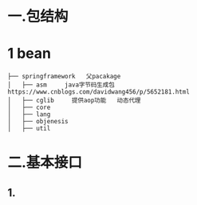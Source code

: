 # 一.包结构

# 1 bean

```
├── springframework   父pacakage
│   ├── asm     java字节码生成包  https://www.cnblogs.com/davidwang456/p/5652181.html  
│   ├── cglib     提供aop功能   动态代理
│   ├── core     
│   ├── lang       
│   ├── objenesis       
│   ├── util       
```

# 二.基本接口

## 1.